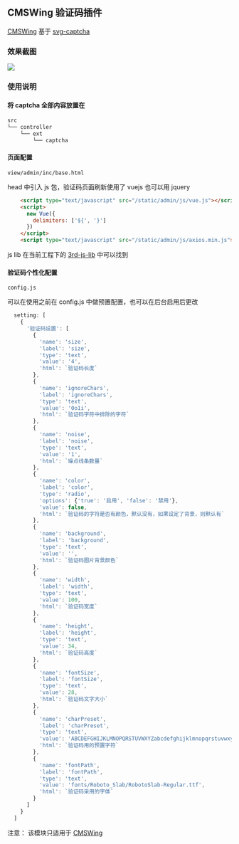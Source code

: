 ## CMSWing 验证码插件 
[CMSWing](https://github.com/arterli/CmsWing)
基于 [svg-captcha](https://github.com/lemonce/svg-captcha)

### 效果截图
![](https://github.com/baisheng/captcha/blob/master/screenshot/signin.png?raw=true)

### 使用说明

#### 将 captcha 全部内容放置在

```bash
src
└── controller 
    └── ext
        └── captcha
```

#### 页面配置
    view/admin/inc/base.html 
    
head 中引入 js 包，验证码页面刷新使用了 vuejs 也可以用 jquery

```html
    <script type="text/javascript" src="/static/admin/js/vue.js"></script>
    <script>
      new Vue({
        delimiters: ['${', '}']
      })
    </script>
    <script type="text/javascript" src="/static/admin/js/axios.min.js"></script>
```

js lib 在当前工程下的 [3rd-js-lib](3rd-js-lib) 中可以找到

#### 验证码个性化配置
    config.js
    
可以在使用之前在 config.js 中做预置配置，也可以在后台启用后更改

```javascript
  setting: [
    {
      '验证码设置': [
        {
          'name': 'size',
          'label': 'size',
          'type': 'text',
          'value': '4',
          'html': `验证码长度`
        },
        {
          'name': 'ignoreChars',
          'label': 'ignoreChars',
          'type': 'text',
          'value': '0o1i',
          'html': `验证码字符中排除的字符`
        },
        {
          'name': 'noise',
          'label': 'noise',
          'type': 'text',
          'value': '1',
          'html': `噪点线条数量`
        },
        {
          'name': 'color',
          'label': 'color',
          'type': 'radio',
          'options': {'true': '启用', 'false': '禁用'},
          'value': false,
          'html': `验证码的字符是否有颜色，默认没有，如果设定了背景，则默认有`
        },
        {
          'name': 'background',
          'label': 'background',
          'type': 'text',
          'value': '',
          'html': `验证码图片背景颜色`
        },
        {
          'name': 'width',
          'label': 'width',
          'type': 'text',
          'value': 100,
          'html': `验证码宽度`
        },
        {
          'name': 'height',
          'label': 'height',
          'type': 'text',
          'value': 34,
          'html': `验证码高度`
        },
        {
          'name': 'fontSize',
          'label': 'fontSize',
          'type': 'text',
          'value': 28,
          'html': `验证码文字大小`
        },
        {
          'name': 'charPreset',
          'label': 'charPreset',
          'type': 'text',
          'value': 'ABCDEFGHIJKLMNOPQRSTUVWXYZabcdefghijklmnopqrstuvwxyz0123456789', // random character preset
          'html': `验证码用的预置字符`
        },
        {
          'name': 'fontPath',
          'label': 'fontPath',
          'type': 'text',
          'value': 'fonts/Roboto_Slab/RobotoSlab-Regular.ttf',
          'html': `验证码采用的字体`
        }
      ]
    }
  ]

```

注意： 该模块只适用于 [CMSWing](https://github.com/arterli/CmsWing)
